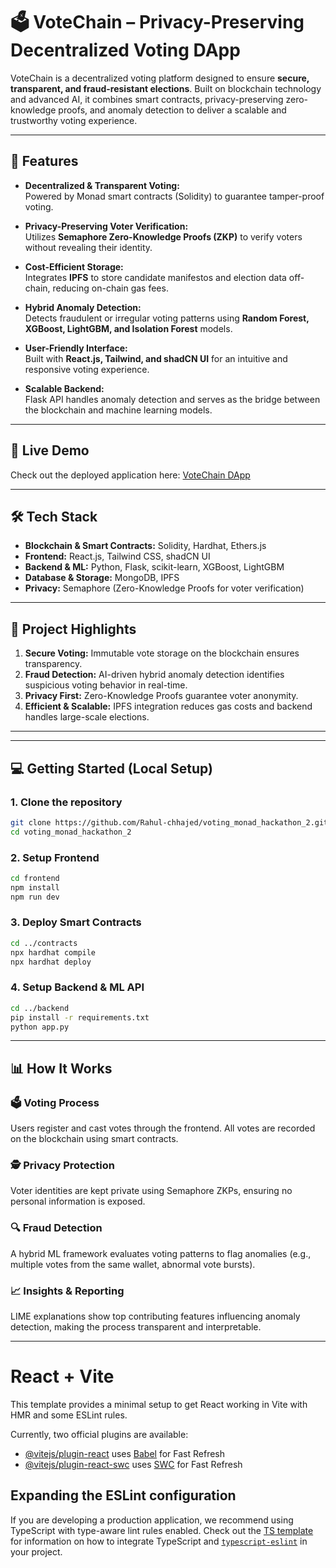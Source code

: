 # 🗳️ VoteChain – Privacy-Preserving Decentralized Voting DApp

VoteChain is a decentralized voting platform designed to ensure **secure, transparent, and fraud-resistant elections**. Built on blockchain technology and advanced AI, it combines smart contracts, privacy-preserving zero-knowledge proofs, and anomaly detection to deliver a scalable and trustworthy voting experience.

---

## 🌟 Features

- **Decentralized & Transparent Voting:**  
  Powered by Monad smart contracts (Solidity) to guarantee tamper-proof voting.

- **Privacy-Preserving Voter Verification:**  
  Utilizes **Semaphore Zero-Knowledge Proofs (ZKP)** to verify voters without revealing their identity.

- **Cost-Efficient Storage:**  
  Integrates **IPFS** to store candidate manifestos and election data off-chain, reducing on-chain gas fees.

- **Hybrid Anomaly Detection:**  
  Detects fraudulent or irregular voting patterns using **Random Forest, XGBoost, LightGBM, and Isolation Forest** models.

- **User-Friendly Interface:**  
  Built with **React.js, Tailwind, and shadCN UI** for an intuitive and responsive voting experience.

- **Scalable Backend:**  
  Flask API handles anomaly detection and serves as the bridge between the blockchain and machine learning models.

---

## 🚀 Live Demo

Check out the deployed application here: [VoteChain DApp](https://monadcollegevotechain.netlify.app)

---

## 🛠️ Tech Stack

- **Blockchain & Smart Contracts:** Solidity, Hardhat, Ethers.js  
- **Frontend:** React.js, Tailwind CSS, shadCN UI  
- **Backend & ML:** Python, Flask, scikit-learn, XGBoost, LightGBM  
- **Database & Storage:** MongoDB, IPFS  
- **Privacy:** Semaphore (Zero-Knowledge Proofs for voter verification)  

---

## 📝 Project Highlights

1. **Secure Voting:** Immutable vote storage on the blockchain ensures transparency.  
2. **Fraud Detection:** AI-driven hybrid anomaly detection identifies suspicious voting behavior in real-time.  
3. **Privacy First:** Zero-Knowledge Proofs guarantee voter anonymity.  
4. **Efficient & Scalable:** IPFS integration reduces gas costs and backend handles large-scale elections.  

---

---

## 💻 Getting Started (Local Setup)

### 1. Clone the repository

```bash
git clone https://github.com/Rahul-chhajed/voting_monad_hackathon_2.git
cd voting_monad_hackathon_2
```

### 2. Setup Frontend

```bash
cd frontend
npm install
npm run dev
```

### 3. Deploy Smart Contracts
```bash
cd ../contracts
npx hardhat compile
npx hardhat deploy
```

### 4. Setup Backend & ML API

```bash
cd ../backend
pip install -r requirements.txt
python app.py
```
---
## 📊 How It Works

### 🗳️ Voting Process
Users register and cast votes through the frontend. All votes are recorded on the blockchain using smart contracts.

### 🕵️ Privacy Protection
Voter identities are kept private using Semaphore ZKPs, ensuring no personal information is exposed.

### 🔍 Fraud Detection
A hybrid ML framework evaluates voting patterns to flag anomalies (e.g., multiple votes from the same wallet, abnormal vote bursts).

### 📈 Insights & Reporting
LIME explanations show top contributing features influencing anomaly detection, making the process transparent and interpretable.

---
# React + Vite

This template provides a minimal setup to get React working in Vite with HMR and some ESLint rules.

Currently, two official plugins are available:

- [@vitejs/plugin-react](https://github.com/vitejs/vite-plugin-react/blob/main/packages/plugin-react) uses [Babel](https://babeljs.io/) for Fast Refresh
- [@vitejs/plugin-react-swc](https://github.com/vitejs/vite-plugin-react/blob/main/packages/plugin-react-swc) uses [SWC](https://swc.rs/) for Fast Refresh

## Expanding the ESLint configuration

If you are developing a production application, we recommend using TypeScript with type-aware lint rules enabled. Check out the [TS template](https://github.com/vitejs/vite/tree/main/packages/create-vite/template-react-ts) for information on how to integrate TypeScript and [`typescript-eslint`](https://typescript-eslint.io) in your project.



